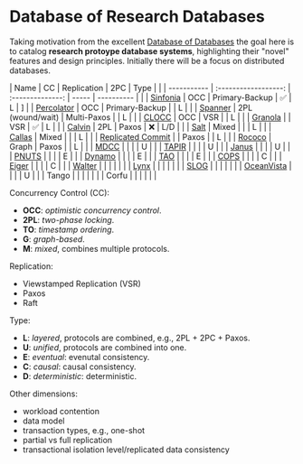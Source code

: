 # Database of Research Databases

Taking motivation from the excellent [Database of Databases](https://dbdb.io/) the goal here is to catalog **research protoype database systems**, highlighting their "novel" features and design principles.
Initially there will be a focus on distributed databases.

| Name                                                                                        | CC                   | Replication      | 2PC   | Type       |   |
| -----------                                                                                 | :------------------: | :--------------: | ----- | ---------- |   |
| [Sinfonia](https://github.com/jackwaudby/dbordb/blob/main/summaries/sinfonia.md)            | OCC                  | Primary-Backup   | ✅    | L          | ] |
| [Percolator](https://github.com/jackwaudby/dbordb/blob/main/summaries/percolator.md)        | OCC                  | Primary-Backup   |       | L          |   |
| [Spanner](https://github.com/jackwaudby/dbordb/blob/main/summaries/spanner.md)              | 2PL (wound/wait)     | Multi-Paxos      |       | L          |   |
| [CLOCC](https://github.com/jackwaudby/dbordb/blob/main/summaries/clocc.md)                  | OCC                  | VSR              |       | L          |   |
| [Granola](https://github.com/jackwaudby/dbordb/blob/main/summaries/granola.md)              |                      | VSR              | ✅    | L          |   |
| [Calvin](https://github.com/jackwaudby/dbordb/blob/main/summaries/calvin.md)                | 2PL                  | Paxos            | ❌    | L/D        |   |
| [Salt](https://github.com/jackwaudby/dbordb/blob/main/summaries/salt.md)                    | Mixed                |                  |       | L          |   |
| [Callas](https://github.com/jackwaudby/dbordb/blob/main/summaries/callas.md)                | Mixed                |                  |       | L          |   |
| [Replicated Commit](https://github.com/jackwaudby/dbordb/blob/main/summaries/rep_commit.md) |                      | Paxos            |       | L          |   |
| [Rococo](https://github.com/jackwaudby/dbordb/blob/main/summaries/rococo.md)                | Graph                | Paxos            |       | L          |   |
| [MDCC](https://github.com/jackwaudby/dbordb/blob/main/summaries/mdcc.md)                    |                      |                  |       | U          |   |
| [TAPIR](https://github.com/jackwaudby/dbordb/blob/main/summaries/tapir.md)                  |                      |                  |       | U          |   |
| [Janus](https://github.com/jackwaudby/dbordb/blob/main/summaries/janus.md)                  |                      |                  |       | U          |   |
| [PNUTS](https://github.com/jackwaudby/dbordb/blob/main/summaries/pnuts.md)                  |                      |                  |       | E          |   |
| [Dynamo](https://github.com/jackwaudby/dbordb/blob/main/summaries/dynamo.md)                |                      |                  |       | E          |   |
| [TAO](https://github.com/jackwaudby/dbordb/blob/main/summaries/tao.md)                      |                      |                  |       | E          |   |
| [COPS](https://github.com/jackwaudby/dbordb/blob/main/summaries/cops.md)                    |                      |                  |       | C          |   |
| [Eiger](https://github.com/jackwaudby/dbordb/blob/main/summaries/eiger.md)                  |                      |                  |       | C          |   |
| [Walter](https://github.com/jackwaudby/dbordb/blob/main/summaries/walter.md)                |                      |                  |       |            |   |
| [Lynx](https://github.com/jackwaudby/dbordb/blob/main/summaries/lynx.md)                    |                      |                  |       |            |   |
| [SLOG](https://github.com/jackwaudby/dbordb/blob/main/summaries/slog.md)                    |                      |                  |       |            |   |
| [OceanVista](https://github.com/jackwaudby/dbordb/blob/main/summaries/oceanvista.md)        |                      |                  |       | U          |   |
| Tango                                                                                       |                      |                  |       |            |   |
| Corfu                                                                                       |                      |                  |       |            |   |

Concurrency Control (CC):
+ **OCC**: *optimistic concurrency control*.
+ **2PL**: *two-phase locking*.
+ **TO**: *timestamp ordering*.
+ **G**: *graph-based*.
+ **M**: *mixed*, combines multiple protocols.

Replication:
+ Viewstamped Replication (VSR)
+ Paxos
+ Raft

Type:
+ **L**: *layered*, protocols are combined, e.g., 2PL + 2PC + Paxos.
+ **U**: *unified*, protocols are combined into one.
+ **E**: *eventual*: evenutal consistency.
+ **C**: *causal*: causal consistency.
+ **D**: *deterministic*: deterministic.


Other dimensions:
+ workload contention
+ data model
+ transaction types, e.g., one-shot
+ partial vs full replication
+ transactional isolation level/replicated data consistency
